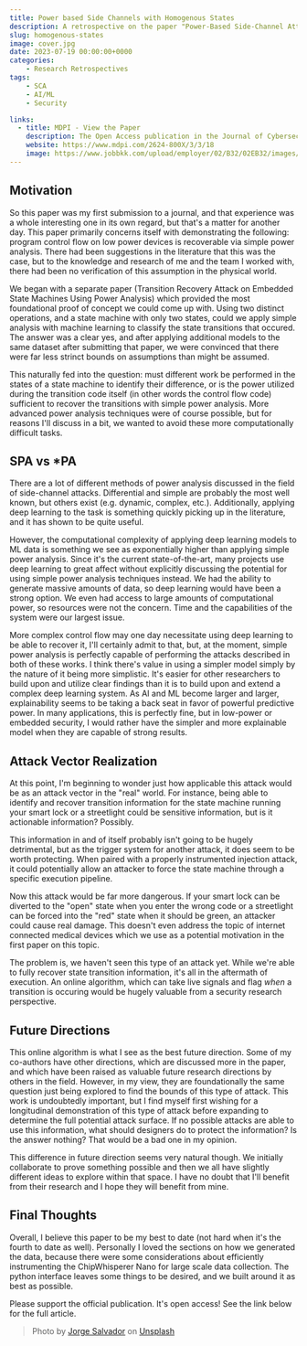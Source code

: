 ```yaml
---
title: Power based Side Channels with Homogenous States
description: A retrospective on the paper "Power-Based Side-Channel Attacks on Program Control Flow with Machine Learning Models"
slug: homogenous-states
image: cover.jpg
date: 2023-07-19 00:00:00+0000
categories:
    - Research Retrospectives
tags:
    - SCA
    - AI/ML
    - Security

links:
  - title: MDPI - View the Paper
    description: The Open Access publication in the Journal of Cybersecurity and Privacy, Power-Based Side-Channel Attacks on Program Control Flow with Machine Learning Models
    website: https://www.mdpi.com/2624-800X/3/3/18
    image: https://www.jobbkk.com/upload/employer/02/B32/02EB32/images/191282.png
---
```


## Motivation

So this paper was my first submission to a journal, and that experience was a whole interesting one in its own regard, but that's a matter for another day. This paper primarily concerns itself with demonstrating the following: program control flow on low power devices is recoverable via simple power analysis. There had been suggestions in the literature that this was the case, but to the knowledge and research of me and the team I worked with, there had been no verification of this assumption in the physical world.

We began with a separate paper (Transition Recovery Attack on Embedded State Machines Using Power Analysis) which provided the most foundational proof of concept we could come up with. Using two distinct operations, and a state machine with only two states, could we apply simple analysis with machine learning to classify the state transitions that occured. The answer was a clear yes, and after applying additional models to the same dataset after submitting that paper, we were convinced that there were far less strinct bounds on assumptions than might be assumed.

This naturally fed into the question: must different work be performed in the states of a state machine to identify their difference, or is the power utilized during the transition code itself (in other words the control flow code) sufficient to recover the transitions with simple power analysis. More advanced power analysis techniques were of course possible, but for reasons I'll discuss in a bit, we wanted to avoid these more computationally difficult tasks.

## SPA vs *PA

There are a lot of different methods of power analysis discussed in the field of side-channel attacks. Differential and simple are probably the most well known, but others exist (e.g. dynamic, complex, etc.). Additionally, applying deep learning to the task is something quickly picking up in the literature, and it has shown to be quite useful.

However, the computational complexity of applying deep learning models to ML data is something we see as exponentially higher than applying simple power analysis. Since it's the current state-of-the-art, many projects use deep learning to great affect without explicitly discussing the potential for using simple power analysis techniques instead. We had the ability to generate massive amounts of data, so deep learning would have been a strong option. We even had access to large amounts of computational power, so resources were not the concern. Time and the capabilities of the system were our largest issue.

More complex control flow may one day necessitate using deep learning to be able to recover it, I'll certainly admit to that, but, at the moment, simple power analysis is perfectly capable of performing the attacks described in both of these works. I think there's value in using a simpler model simply by the nature of it being more simplistic. It's easier for other researchers to build upon and utilize clear findings than it is to build upon and extend a complex deep learning system. As AI and ML become larger and larger, explainability seems to be taking a back seat in favor of powerful predictive power. In many applications, this is perfectly fine, but in low-power or embedded security, I would rather have the simpler and more explainable model when they are capable of strong results.

## Attack Vector Realization

At this point, I'm beginning to wonder just how applicable this attack would be as an attack vector in the "real" world. For instance, being able to identify and recover transition information for the state machine running your smart lock or a streetlight could be sensitive information, but is it actionable information? Possibly.

This information in and of itself probably isn't going to be hugely detrimental, but as the trigger system for another attack, it does seem to be worth protecting. When paired with a properly instrumented injection attack, it could potentially allow an attacker to force the state machine through a specific execution pipeline.

Now this attack would be far more dangerous. If your smart lock can be diverted to the "open" state when you enter the wrong code or a streetlight can be forced into the "red" state when it should be green, an attacker could cause real damage. This doesn't even address the topic of internet connected medical devices which we use as a potential motivation in the first paper on this topic.

The problem is, we haven't seen this type of an attack yet. While we're able to fully recover state transition information, it's all in the aftermath of execution. An online algorithm, which can take live signals and flag _when_ a transition is occuring would be hugely valuable from a security research perspective.

## Future Directions

This online algorithm is what I see as the best future direction. Some of my co-authors have other directions, which are discussed more in the paper, and which have been raised as valuable future research directions by others in the field. However, in my view, they are foundationally the same question just being explored to find the bounds of this type of attack. This work is undoubtedly important, but I find myself first wishing for a longitudinal demonstration of this type of attack before expanding to determine the full potential attack surface. If no possible attacks are able to use this information, what should designers do to protect the information? Is the answer nothing? That would be a bad one in my opinion.

This difference in future direction seems very natural though. We initially collaborate to prove something possible and then we all have slightly different ideas to explore within that space. I have no doubt that I'll benefit from their research and I hope they will benefit from mine.

## Final Thoughts

Overall, I believe this paper to be my best to date (not hard when it's the fourth to date as well). Personally I loved the sections on how we generated the data, because there were some considerations about efficiently instrumenting the ChipWhisperer Nano for large scale data collection. The python interface leaves some things to be desired, and we built around it as best as possible.

Please support the official publication. It's open access! See the link below for the full article.

> Photo by [Jorge Salvador](<https://unsplash.com/@jsshotz?utm_source=unsplash&utm_medium=referral&utm_content=creditCopyText>) on [Unsplash](<https://unsplash.com/photos/c6hEUfgiwnw?utm_source=unsplash&utm_medium=referral&utm_content=creditCopyText>)
  